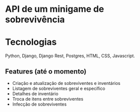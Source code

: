 # API de um minigame de sobrevivência

# Tecnologias
Python, Django, Django Rest, Postgres, HTML, CSS, Javascript.

## Features (até o momento)
- Criação e atualização de sobreviventes e inventários
- Listagem de sobreviventes geral e específico
- Detalhes de inventário
- Troca de itens entre sobreviventes
- Infecção de sobreviventes